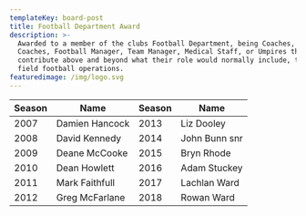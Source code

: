 ```yaml
---
templateKey: board-post
title: Football Department Award
description: >-
  Awarded to a member of the clubs Football Department, being Coaches, Assistant
  Coaches, Football Manager, Team Manager, Medical Staff, or Umpires that
  contribute above and beyond what their role would normally include, to the on
  field football operations.
featuredimage: /img/logo.svg
---
```

| **Season** | **Name**       | **Season** | **Name**      |
| ---------- | -------------- | ---------- | ------------- |
| 2007       | Damien Hancock | 2013       | Liz Dooley    |
| 2008       | David Kennedy  | 2014       | John Bunn snr |
| 2009       | Deane McCooke  | 2015       | Bryn Rhode    |
| 2010       | Dean Howlett   | 2016       | Adam Stuckey  |
| 2011       | Mark Faithfull | 2017       | Lachlan Ward  |
| 2012       | Greg McFarlane | 2018       | Rowan Ward    |

